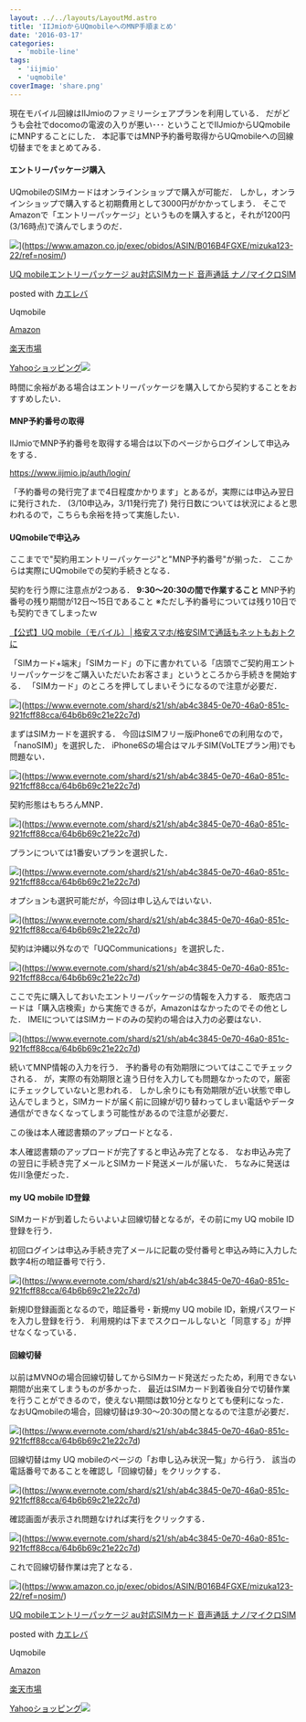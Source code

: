 ```yaml
---
layout: ../../layouts/LayoutMd.astro
title: 'IIJmioからUQmobileへのMNP手順まとめ'
date: '2016-03-17'
categories:
  - 'mobile-line'
tags:
  - 'iijmio'
  - 'uqmobile'
coverImage: 'share.png'
---
```


現在モバイル回線はIIJmioのファミリーシェアプランを利用している． だがどうも会社でdocomoの電波の入りが悪い･･･ ということでIIJmioからUQmobileにMNPすることにした． 本記事ではMNP予約番号取得からUQmobileへの回線切替までをまとめてみる．

#### エントリーパッケージ購入

UQmobileのSIMカードはオンラインショップで購入が可能だ． しかし，オンラインショップで購入すると初期費用として3000円がかかってしまう． そこでAmazonで「エントリーパッケージ」というものを購入すると，それが1200円(3/16時点)で済んでしまうのだ．

![](/archive/images/51QjSf42%2BuL._SL160_.jpg)](https://www.amazon.co.jp/exec/obidos/ASIN/B016B4FGXE/mizuka123-22/ref=nosim/)

[UQ mobileエントリーパッケージ au対応SIMカード 音声通話 ナノ/マイクロSIM](https://www.amazon.co.jp/exec/obidos/ASIN/B016B4FGXE/mizuka123-22/ref=nosim/)

posted with [カエレバ](http://kaereba.com)

Uqmobile

[Amazon](http://www.amazon.co.jp/gp/search?keywords=UQ%20mobile%83G%83%93%83g%83%8A%81%5B%83p%83b%83P%81%5B%83W%20au%91%CE%89%9ESIM%83J%81%5B%83h%20%89%B9%90%BA%92%CA%98b%20%83i%83m%2F%83%7D%83C%83N%83%8DSIM&__mk_ja_JP=%83J%83%5E%83J%83i&tag=mizuka123-22)

[楽天市場](http://hb.afl.rakuten.co.jp/hgc/032b53ee.4b34c5ee.0f4a541e.f440145e/?pc=http%3A%2F%2Fsearch.rakuten.co.jp%2Fsearch%2Fmall%2FUQ%2520mobile%25E3%2582%25A8%25E3%2583%25B3%25E3%2583%2588%25E3%2583%25AA%25E3%2583%25BC%25E3%2583%2591%25E3%2583%2583%25E3%2582%25B1%25E3%2583%25BC%25E3%2582%25B8%2520au%25E5%25AF%25BE%25E5%25BF%259CSIM%25E3%2582%25AB%25E3%2583%25BC%25E3%2583%2589%2520%25E9%259F%25B3%25E5%25A3%25B0%25E9%2580%259A%25E8%25A9%25B1%2520%25E3%2583%258A%25E3%2583%258E%252F%25E3%2583%259E%25E3%2582%25A4%25E3%2582%25AF%25E3%2583%25ADSIM%2F-%2Ff.1-p.1-s.1-sf.0-st.A-v.2%3Fx%3D0%26scid%3Daf_ich_link_urltxt%26m%3Dhttp%3A%2F%2Fm.rakuten.co.jp%2F)

[Yahooショッピング![](//ad.jp.ap.valuecommerce.com/servlet/gifbanner?sid=3066752&pid=881990642)](//ck.jp.ap.valuecommerce.com/servlet/referral?sid=3066752&pid=881990642&vc_url=http%3A%2F%2Fsearch.shopping.yahoo.co.jp%2Fsearch%3Fp%3DUQ%2520mobile%25E3%2582%25A8%25E3%2583%25B3%25E3%2583%2588%25E3%2583%25AA%25E3%2583%25BC%25E3%2583%2591%25E3%2583%2583%25E3%2582%25B1%25E3%2583%25BC%25E3%2582%25B8%2520au%25E5%25AF%25BE%25E5%25BF%259CSIM%25E3%2582%25AB%25E3%2583%25BC%25E3%2583%2589%2520%25E9%259F%25B3%25E5%25A3%25B0%25E9%2580%259A%25E8%25A9%25B1%2520%25E3%2583%258A%25E3%2583%258E%252F%25E3%2583%259E%25E3%2582%25A4%25E3%2582%25AF%25E3%2583%25ADSIM)

時間に余裕がある場合はエントリーパッケージを購入してから契約することをおすすめしたい．

#### MNP予約番号の取得

IIJmioでMNP予約番号を取得する場合は以下のページからログインして申込みをする．

[https://www\.iijmio\.jp/auth/login/](https://www.iijmio.jp/auth/login/)

「予約番号の発行完了まで4日程度かかります」とあるが，実際には申込み翌日に発行された． (3/10申込み，3/11発行完了) 発行日数については状況によると思われるので，こちらも余裕を持って実施したい．

#### UQmobileで申込み

ここまでで"契約用エントリーパッケージ"と"MNP予約番号"が揃った． ここからは実際にUQmobileでの契約手続きとなる．

契約を行う際に注意点が2つある． **9:30～20:30の間で作業すること** MNP予約番号の残り期間が12日～15日であること ※ただし予約番号については残り10日でも契約できてしまったｗ

[【公式】UQ mobile（モバイル）│格安スマホ/格安SIMで通話もネットもおトクに](https://www.uqwimax.jp/mobile/)

「SIMカード+端末」「SIMカード」の下に書かれている「店頭でご契約用エントリーパッケージをご購入いただいたお客さま」というところから手続きを開始する． 「SIMカード」のところを押してしまいそうになるので注意が必要だ．

![](https://www.evernote.com/shard/s21/sh/ab4c3845-0e70-46a0-851c-921fcff88cca/64b6b69c21e22c7d/res/710845d5-a689-430b-bd62-f147ea8b3dbe/%E3%82%B9%E3%82%AF%E3%83%AA%E3%83%BC%E3%83%B3%E3%82%B7%E3%83%A7%E3%83%83%E3%83%88_031716_105127_PM.jpg?resizeSmall&width=832)](https://www.evernote.com/shard/s21/sh/ab4c3845-0e70-46a0-851c-921fcff88cca/64b6b69c21e22c7d)

まずはSIMカードを選択する． 今回はSIMフリー版iPhone6での利用なので，「nanoSIM)」を選択した． iPhone6Sの場合はマルチSIM(VoLTEプラン用)でも問題ない．

![](https://www.evernote.com/shard/s21/sh/ab4c3845-0e70-46a0-851c-921fcff88cca/64b6b69c21e22c7d/res/c9684745-7430-404f-b85d-40aa3ef04544/skitch.png?resizeSmall&width=832)](https://www.evernote.com/shard/s21/sh/ab4c3845-0e70-46a0-851c-921fcff88cca/64b6b69c21e22c7d)

契約形態はもちろんMNP．

![](https://www.evernote.com/shard/s21/sh/ab4c3845-0e70-46a0-851c-921fcff88cca/64b6b69c21e22c7d/res/1bb7155c-095d-480c-b94c-20f876101cd1/skitch.jpg?resizeSmall&width=832)](https://www.evernote.com/shard/s21/sh/ab4c3845-0e70-46a0-851c-921fcff88cca/64b6b69c21e22c7d)

プランについては1番安いプランを選択した．

![](https://www.evernote.com/shard/s21/sh/ab4c3845-0e70-46a0-851c-921fcff88cca/64b6b69c21e22c7d/res/7d04da57-8e7a-4aae-bebd-ee5b199bb077/%E3%82%B9%E3%82%AF%E3%83%AA%E3%83%BC%E3%83%B3%E3%82%B7%E3%83%A7%E3%83%83%E3%83%88_031716_071749_AM.jpg?resizeSmall&width=832)](https://www.evernote.com/shard/s21/sh/ab4c3845-0e70-46a0-851c-921fcff88cca/64b6b69c21e22c7d)

オプションも選択可能だが，今回は申し込んではいない．

![](https://www.evernote.com/shard/s21/sh/ab4c3845-0e70-46a0-851c-921fcff88cca/64b6b69c21e22c7d/res/2600ee1c-3221-4073-92cb-f645709cf5cd/skitch.png?resizeSmall&width=832)](https://www.evernote.com/shard/s21/sh/ab4c3845-0e70-46a0-851c-921fcff88cca/64b6b69c21e22c7d)

契約は沖縄以外なので「UQCommunications」を選択した．

![](https://www.evernote.com/shard/s21/sh/ab4c3845-0e70-46a0-851c-921fcff88cca/64b6b69c21e22c7d/res/15fdad5c-a99c-419a-b497-51001a932e52/skitch.jpg?resizeSmall&width=832)](https://www.evernote.com/shard/s21/sh/ab4c3845-0e70-46a0-851c-921fcff88cca/64b6b69c21e22c7d)

ここで先に購入しておいたエントリーパッケージの情報を入力する． 販売店コードは「購入店検索」から実施できるが，Amazonはなかったのでその他とした． IMEIについてはSIMカードのみの契約の場合は入力の必要はない．

![](https://www.evernote.com/shard/s21/sh/ab4c3845-0e70-46a0-851c-921fcff88cca/64b6b69c21e22c7d/res/df57497b-4496-4e08-812c-3cae34686ae2/skitch.jpg?resizeSmall&width=832)](https://www.evernote.com/shard/s21/sh/ab4c3845-0e70-46a0-851c-921fcff88cca/64b6b69c21e22c7d)

続いてMNP情報の入力を行う． 予約番号の有効期限についてはここでチェックされる． が，実際の有効期限と違う日付を入力しても問題なかったので，厳密にチェックしていないと思われる． しかし余りにも有効期限が近い状態で申し込んでしまうと，SIMカードが届く前に回線が切り替わってしまい電話やデータ通信ができなくなってしまう可能性があるので注意が必要だ．

この後は本人確認書類のアップロードとなる．

本人確認書類のアップロードが完了すると申込み完了となる． なお申込み完了の翌日に手続き完了メールとSIMカード発送メールが届いた． ちなみに発送は佐川急便だった．

#### my UQ mobile ID登録

SIMカードが到着したらいよいよ回線切替となるが，その前にmy UQ mobile ID登録を行う．

初回ログインは申込み手続き完了メールに記載の受付番号と申込み時に入力した数字4桁の暗証番号で行う．

![](https://www.evernote.com/shard/s21/sh/ab4c3845-0e70-46a0-851c-921fcff88cca/64b6b69c21e22c7d/res/d367c341-13e6-4525-9810-85246e7e87ae/%E3%82%B9%E3%82%AF%E3%83%AA%E3%83%BC%E3%83%B3%E3%82%B7%E3%83%A7%E3%83%83%E3%83%88_031716_071702_PM.jpg?resizeSmall&width=832)](https://www.evernote.com/shard/s21/sh/ab4c3845-0e70-46a0-851c-921fcff88cca/64b6b69c21e22c7d)

新規ID登録画面となるので，暗証番号・新規my UQ mobile ID，新規パスワードを入力し登録を行う． 利用規約は下までスクロールしないと「同意する」が押せなくなっている．

#### 回線切替

以前はMVNOの場合回線切替してからSIMカード発送だったため，利用できない期間が出来てしまうものが多かった． 最近はSIMカード到着後自分で切替作業を行うことができるので，使えない期間は数10分となりとても便利になった． なおUQmobileの場合，回線切替は9:30～20:30の間となるので注意が必要だ．

![](https://www.evernote.com/shard/s21/sh/ab4c3845-0e70-46a0-851c-921fcff88cca/64b6b69c21e22c7d/res/30e060ad-56c5-4a9b-81e3-3b5d72a286f1/%E3%82%B9%E3%82%AF%E3%83%AA%E3%83%BC%E3%83%B3%E3%82%B7%E3%83%A7%E3%83%83%E3%83%88_031716_071840_PM.jpg?resizeSmall&width=832)](https://www.evernote.com/shard/s21/sh/ab4c3845-0e70-46a0-851c-921fcff88cca/64b6b69c21e22c7d)

回線切替はmy UQ mobileのページの「お申し込み状況一覧」から行う． 該当の電話番号であることを確認し「回線切替」をクリックする．

![](https://www.evernote.com/shard/s21/sh/ab4c3845-0e70-46a0-851c-921fcff88cca/64b6b69c21e22c7d/res/f999a71d-23a2-45ec-9a2e-b1140d516606/%E3%82%B9%E3%82%AF%E3%83%AA%E3%83%BC%E3%83%B3%E3%82%B7%E3%83%A7%E3%83%83%E3%83%88_031716_075828_PM.jpg?resizeSmall&width=832)](https://www.evernote.com/shard/s21/sh/ab4c3845-0e70-46a0-851c-921fcff88cca/64b6b69c21e22c7d)

確認画面が表示され問題なければ実行をクリックする．

![](https://www.evernote.com/shard/s21/sh/ab4c3845-0e70-46a0-851c-921fcff88cca/64b6b69c21e22c7d/res/a847dfaf-2c38-4a4b-b267-538b3572b9c7/%E3%82%B9%E3%82%AF%E3%83%AA%E3%83%BC%E3%83%B3%E3%82%B7%E3%83%A7%E3%83%83%E3%83%88_031716_075853_PM.jpg?resizeSmall&width=832)](https://www.evernote.com/shard/s21/sh/ab4c3845-0e70-46a0-851c-921fcff88cca/64b6b69c21e22c7d)

これで回線切替作業は完了となる．

![](/archive/images/51QjSf42%2BuL._SL160_.jpg)](https://www.amazon.co.jp/exec/obidos/ASIN/B016B4FGXE/mizuka123-22/ref=nosim/)

[UQ mobileエントリーパッケージ au対応SIMカード 音声通話 ナノ/マイクロSIM](https://www.amazon.co.jp/exec/obidos/ASIN/B016B4FGXE/mizuka123-22/ref=nosim/)

posted with [カエレバ](http://kaereba.com)

Uqmobile

[Amazon](http://www.amazon.co.jp/gp/search?keywords=UQ%20mobile%83G%83%93%83g%83%8A%81%5B%83p%83b%83P%81%5B%83W%20au%91%CE%89%9ESIM%83J%81%5B%83h%20%89%B9%90%BA%92%CA%98b%20%83i%83m%2F%83%7D%83C%83N%83%8DSIM&__mk_ja_JP=%83J%83%5E%83J%83i&tag=mizuka123-22)

[楽天市場](http://hb.afl.rakuten.co.jp/hgc/032b53ee.4b34c5ee.0f4a541e.f440145e/?pc=http%3A%2F%2Fsearch.rakuten.co.jp%2Fsearch%2Fmall%2FUQ%2520mobile%25E3%2582%25A8%25E3%2583%25B3%25E3%2583%2588%25E3%2583%25AA%25E3%2583%25BC%25E3%2583%2591%25E3%2583%2583%25E3%2582%25B1%25E3%2583%25BC%25E3%2582%25B8%2520au%25E5%25AF%25BE%25E5%25BF%259CSIM%25E3%2582%25AB%25E3%2583%25BC%25E3%2583%2589%2520%25E9%259F%25B3%25E5%25A3%25B0%25E9%2580%259A%25E8%25A9%25B1%2520%25E3%2583%258A%25E3%2583%258E%252F%25E3%2583%259E%25E3%2582%25A4%25E3%2582%25AF%25E3%2583%25ADSIM%2F-%2Ff.1-p.1-s.1-sf.0-st.A-v.2%3Fx%3D0%26scid%3Daf_ich_link_urltxt%26m%3Dhttp%3A%2F%2Fm.rakuten.co.jp%2F)

[Yahooショッピング![](//ad.jp.ap.valuecommerce.com/servlet/gifbanner?sid=3066752&pid=881990642)](//ck.jp.ap.valuecommerce.com/servlet/referral?sid=3066752&pid=881990642&vc_url=http%3A%2F%2Fsearch.shopping.yahoo.co.jp%2Fsearch%3Fp%3DUQ%2520mobile%25E3%2582%25A8%25E3%2583%25B3%25E3%2583%2588%25E3%2583%25AA%25E3%2583%25BC%25E3%2583%2591%25E3%2583%2583%25E3%2582%25B1%25E3%2583%25BC%25E3%2582%25B8%2520au%25E5%25AF%25BE%25E5%25BF%259CSIM%25E3%2582%25AB%25E3%2583%25BC%25E3%2583%2589%2520%25E9%259F%25B3%25E5%25A3%25B0%25E9%2580%259A%25E8%25A9%25B1%2520%25E3%2583%258A%25E3%2583%258E%252F%25E3%2583%259E%25E3%2582%25A4%25E3%2582%25AF%25E3%2583%25ADSIM)
